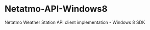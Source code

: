 Netatmo-API-Windows8
====================

Netatmo Weather Station API client implementation - Windows 8 SDK